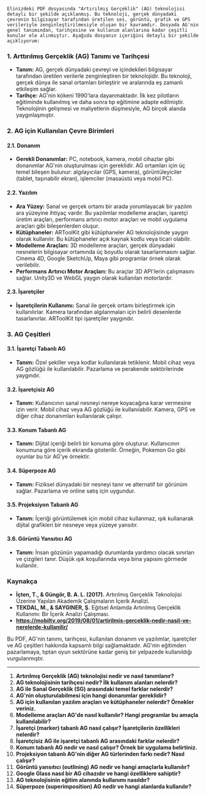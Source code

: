     Elinizdeki PDF dosyasında "Artırılmış Gerçeklik" (AG) teknolojisi detaylı bir şekilde açıklanmış. Bu teknoloji, gerçek dünyadaki çevrenin bilgisayar tarafından üretilen ses, görüntü, grafik ve GPS verileriyle zenginleştirilmesiyle oluşan bir kavramdır. Dosyada AG'nin genel tanımından, tarihçesine ve kullanım alanlarına kadar çeşitli konular ele alınmıştır. Aşağıda dosyanın içeriğini detaylı bir şekilde açıklıyorum:

### 1. Arttırılmış Gerçeklik (AG) Tanımı ve Tarihçesi
- **Tanım:** AG, gerçek dünyadaki çevreyi ve içindekileri bilgisayar tarafından üretilen verilerle zenginleştiren bir teknolojidir. Bu teknoloji, gerçek dünya ile sanal ortamları birleştirir ve aralarında eş zamanlı etkileşim sağlar.
- **Tarihçe:** AG'nin kökeni 1990'lara dayanmaktadır. İlk kez pilotların eğitiminde kullanılmış ve daha sonra tıp eğitimine adapte edilmiştir. Teknolojinin gelişmesi ve maliyetlerin düşmesiyle, AG birçok alanda yaygınlaşmıştır.

### 2. AG için Kullanılan Çevre Birimleri
#### 2.1. Donanım
- **Gerekli Donanımlar:** PC, notebook, kamera, mobil cihazlar gibi donanımlar AG'nin oluşturulması için gereklidir. AG ortamları için üç temel bileşen bulunur: algılayıcılar (GPS, kamera), görüntüleyiciler (tablet, taşınabilir ekran), işlemciler (masaüstü veya mobil PC).
  
#### 2.2. Yazılım
- **Ara Yüzey:** Sanal ve gerçek ortamı bir arada yorumlayacak bir yazılım ara yüzeyine ihtiyaç vardır. Bu yazılımlar modelleme araçları, işaretçi üretim araçları, performans artırıcı motor araçları ve mobil uygulama araçları gibi bileşenlerden oluşur.
- **Kütüphaneler:** ARToolKit gibi kütüphaneler AG teknolojisinde yaygın olarak kullanılır. Bu kütüphaneler açık kaynak kodlu veya ticari olabilir.
- **Modelleme Araçları:** 3D modelleme araçları, gerçek dünyadaki nesnelerin bilgisayar ortamında üç boyutlu olarak tasarlanmasını sağlar. Cinema 4D, Google SketchUp, Maya gibi programlar örnek olarak verilebilir.
- **Performans Artırıcı Motor Araçları:** Bu araçlar 3D API'lerin çalışmasını sağlar. Unity3D ve WebGL yaygın olarak kullanılan motorlardır.

#### 2.3. İşaretçiler
- **İşaretçilerin Kullanımı:** Sanal ile gerçek ortamı birleştirmek için kullanılırlar. Kamera tarafından algılanmaları için belirli desenlerde tasarlanırlar. ARToolKit tipi işaretçiler yaygındır.

### 3. AG Çeşitleri
#### 3.1. İşaretçi Tabanlı AG
- **Tanım:** Özel şekiller veya kodlar kullanılarak tetiklenir. Mobil cihaz veya AG gözlüğü ile kullanılabilir. Pazarlama ve perakende sektörlerinde yaygındır.

#### 3.2. İşaretçisiz AG
- **Tanım:** Kullanıcının sanal nesneyi nereye koyacağına karar vermesine izin verir. Mobil cihaz veya AG gözlüğü ile kullanılabilir. Kamera, GPS ve diğer cihaz donanımları kullanılarak çalışır.

#### 3.3. Konum Tabanlı AG
- **Tanım:** Dijital içeriği belirli bir konuma göre oluşturur. Kullanıcının konumuna göre içerik ekranda gösterilir. Örneğin, Pokemon Go gibi oyunlar bu tür AG'ye örnektir.

#### 3.4. Süperpoze AG
- **Tanım:** Fiziksel dünyadaki bir nesneyi tanır ve alternatif bir görünüm sağlar. Pazarlama ve online satış için uygundur.

#### 3.5. Projeksiyon Tabanlı AG
- **Tanım:** İçeriği görüntülemek için mobil cihaz kullanmaz, ışık kullanarak dijital grafikleri bir nesneye veya yüzeye yansıtır.

#### 3.6. Görüntü Yansıtıcı AG
- **Tanım:** İnsan gözünün yapamadığı durumlarda yardımcı olacak sınırları ve çizgileri tanır. Düşük ışık koşullarında veya bina yapısını görmede kullanılır.

### Kaynakça
- **İçten, T., & Güngör, B. A. L. (2017).** Artırılmış Gerçeklik Teknolojisi Üzerine Yapılan Akademik Çalışmaların İçerik Analizi.
- **TEKDAL, M., & SAYGINER, Ş.** Eğitsel Anlamda Artırılmış Gerçeklik Kullanımı: Bir İçerik Analizi Çalışması.
- **https://mobiltv.org/2019/08/01/artirilmis-gerceklik-nedir-nasil-ve-nerelerde-kullanilir/**

Bu PDF, AG'nin tanımı, tarihçesi, kullanılan donanım ve yazılımlar, işaretçiler ve AG çeşitleri hakkında kapsamlı bilgi sağlamaktadır. AG'nin eğitimden pazarlamaya, tıptan oyun sektörüne kadar geniş bir yelpazede kullanıldığı vurgulanmıştır.


<hr>

1. **Artırılmış Gerçeklik (AG) teknolojisi nedir ve nasıl tanımlanır?**
2. **AG teknolojisinin tarihçesi nedir? İlk kullanım alanları nelerdir?**
3. **AG ile Sanal Gerçeklik (SG) arasındaki temel farklar nelerdir?**
4. **AG'nin oluşturulabilmesi için hangi donanımlar gereklidir?**
5. **AG için kullanılan yazılım araçları ve kütüphaneler nelerdir? Örnekler veriniz.**
6. **Modelleme araçları AG'de nasıl kullanılır? Hangi programlar bu amaçla kullanılabilir?**
7. **İşaretçi (marker) tabanlı AG nasıl çalışır? İşaretçilerin özellikleri nelerdir?**
8. **İşaretçisiz AG ile işaretçi tabanlı AG arasındaki farklar nelerdir?**
9. **Konum tabanlı AG nedir ve nasıl çalışır? Örnek bir uygulama belirtiniz.**
10. **Projeksiyon tabanlı AG'nin diğer AG türlerinden farkı nedir? Nasıl çalışır?**
11. **Görüntü yansıtıcı (outlining) AG nedir ve hangi amaçlarla kullanılır?**
12. **Google Glass nasıl bir AG cihazıdır ve hangi özelliklere sahiptir?**
13. **AG teknolojisinin eğitim alanında kullanımı nasıldır?**
14. **Süperpoze (superimposition) AG nedir ve hangi alanlarda kullanılır?**